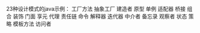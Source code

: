 23种设计模式的java示例：
工厂方法
抽象工厂
建造者
原型
单例
适配器
桥接
组合
装饰
门面
享元
代理
责任链
命令
解释器
迭代器
中介者
备忘录
观察者
状态
策略
模板方法
访问者
